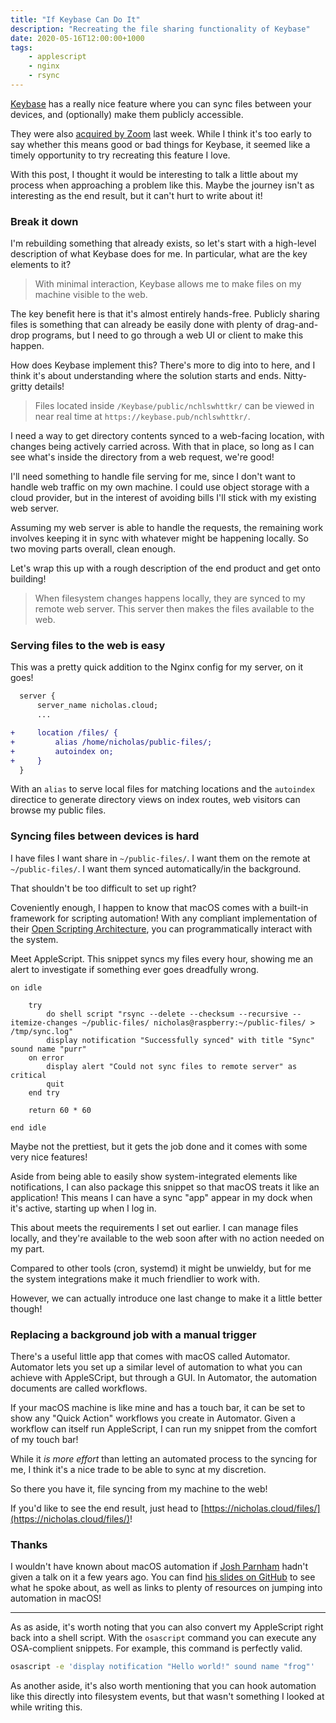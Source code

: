 ```yaml
---
title: "If Keybase Can Do It"
description: "Recreating the file sharing functionality of Keybase"
date: 2020-05-16T12:00:00+1000
tags:
    - applescript
    - nginx
    - rsync
---
```


[Keybase](https://keybase.pub/) has a really nice feature where you can sync files between your devices, and (optionally) make them publicly accessible.

They were also [acquired by Zoom](https://keybase.io/blog/keybase-joins-zoom) last week. While I think it's too early to say whether this means good or bad things for Keybase, it seemed like a timely opportunity to try recreating this feature I love.

<!--more-->

With this post, I thought it would be interesting to talk a little about my process when approaching a problem like this. Maybe the journey isn't as interesting as the end result, but it can't hurt to write about it!

### Break it down

I'm rebuilding something that already exists, so let's start with a high-level description of what Keybase does for me. In particular, what are the key elements to it?

> With minimal interaction, Keybase allows me to make files on my machine visible to the web.

The key benefit here is that it's almost entirely hands-free. Publicly sharing files is something that can already be easily done with plenty of drag-and-drop programs, but I need to go through a web UI or client to make this happen.

How does Keybase implement this? There's more to dig into to here, and I think it's about understanding where the solution starts and ends. Nitty-gritty details!

> Files located inside `/Keybase/public/nchlswhttkr/` can be viewed in near real time at `https://keybase.pub/nchlswhttkr/`.

I need a way to get directory contents synced to a web-facing location, with changes being actively carried across. With that in place, so long as I can see what's inside the directory from a web request, we're good!

I'll need something to handle file serving for me, since I don't want to handle web traffic on my own machine. I could use object storage with a cloud provider, but in the interest of avoiding bills I'll stick with my existing web server.

Assuming my web server is able to handle the requests, the remaining work involves keeping it in sync with whatever might be happening locally. So two moving parts overall, clean enough.

Let's wrap this up with a rough description of the end product and get onto building!

> When filesystem changes happens locally, they are synced to my remote web server. This server then makes the files available to the web.

### Serving files to the web is easy

This was a pretty quick addition to the Nginx config for my server, on it goes!

```diff
  server {
      server_name nicholas.cloud;
      ...

+     location /files/ {
+         alias /home/nicholas/public-files/;
+         autoindex on;
+     }
  }
```

With an `alias` to serve local files for matching locations and the `autoindex` directice to generate directory views on index routes, web visitors can browse my public files.

### Syncing files between devices is hard

I have files I want share in `~/public-files/`. I want them on the remote at `~/public-files/`. I want them synced automatically/in the background.

That shouldn't be too difficult to set up right?

Coveniently enough, I happen to know that macOS comes with a built-in framework for scripting automation! With any compliant implementation of their [Open Scripting Architecture](https://en.wikipedia.org/wiki/AppleScript#Open_Scripting_Architecture), you can programmatically interact with the system.

Meet AppleScript. This snippet syncs my files every hour, showing me an alert to investigate if something ever goes dreadfully wrong.

```applescript
on idle

    try
        do shell script "rsync --delete --checksum --recursive --itemize-changes ~/public-files/ nicholas@raspberry:~/public-files/ > /tmp/sync.log"
        display notification "Successfully synced" with title "Sync" sound name "purr"
    on error
        display alert "Could not sync files to remote server" as critical
        quit
    end try

    return 60 * 60

end idle
```

Maybe not the prettiest, but it gets the job done and it comes with some very nice features!

Aside from being able to easily show system-integrated elements like notifications, I can also package this snippet so that macOS treats it like an application! This means I can have a sync "app" appear in my dock when it's active, starting up when I log in.

This about meets the requirements I set out earlier. I can manage files locally, and they're available to the web soon after with no action needed on my part.

Compared to other tools (cron, systemd) it might be unwieldy, but for me the system integrations make it much friendlier to work with.

However, we can actually introduce one last change to make it a little better though!

### Replacing a background job with a manual trigger

There's a useful little app that comes with macOS called Automator. Automator lets you set up a similar level of automation to what you can achieve with AppleSCript, but through a GUI. In Automator, the automation documents are called workflows.

If your macOS machine is like mine and has a touch bar, it can be set to show any "Quick Action" workflows you create in Automator. Given a workflow can itself run AppleScript, I can run my snippet from the comfort of my touch bar!

While it _is more effort_ than letting an automated process to the syncing for me, I think it's a nice trade to be able to sync at my discretion.

So there you have it, file syncing from my machine to the web!

If you'd like to see the end result, just head to [https://nicholas.cloud/files/](https://nicholas.cloud/files/)!

### Thanks

I wouldn't have known about macOS automation if [Josh Parnham](https://joshparnham.com/) hadn't given a talk on it a few years ago. You can find [his slides on GitHub](https://github.com/josh-/automating-macOS-with-JXA-presentation) to see what he spoke about, as well as links to plenty of resources on jumping into automation in macOS!

---

As as aside, it's worth noting that you can also convert my AppleScript right back into a shell script. With the `osascript` command you can execute any OSA-complient snippets. For example, this command is perfectly valid.

```sh
osascript -e 'display notification "Hello world!" sound name "frog"'
```

As another aside, it's also worth mentioning that you can hook automation like this directly into filesystem events, but that wasn't something I looked at while writing this.
